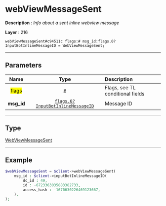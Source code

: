 # webViewMessageSent

**Description** : *Info about a sent inline webview message*

**Layer** : 216

```tl
webViewMessageSent#c94511c flags:# msg_id:flags.0?InputBotInlineMessageID = WebViewMessageSent;
```

---

## Parameters

| Name | Type | Description |
| :---: | :---: | :--- |
| <mark>flags</mark> | [`#`](type/#) | Flags, see TL conditional fields |
| **msg_id** | [`flags.0?InputBotInlineMessageID`](type/InputBotInlineMessageID) | Message ID |

---

## Type

[WebViewMessageSent](type/WebViewMessageSent)

---

## Example

```php
$webViewMessageSent = $client->webViewMessageSent(
	msg_id : $client->inputBotInlineMessageID(
		dc_id : 49,
		id : -6723363035883382733,
		access_hash : -1670630226469123667,
	),
);
```